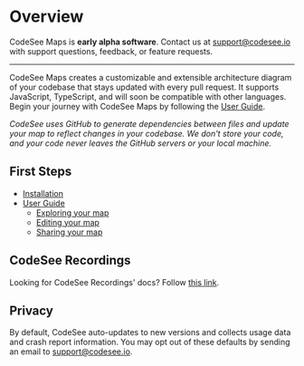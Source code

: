 # Overview

CodeSee Maps is **early alpha software**. Contact us at [support@codesee.io](mailto:support@codesee.io) with support questions, feedback, or feature requests.

---

CodeSee Maps creates a customizable and extensible architecture diagram of your codebase that stays updated with every pull request. It supports JavaScript, TypeScript, and will soon be compatible with other languages. Begin your journey with CodeSee Maps by following the [User Guide](./installation/).

_CodeSee uses GitHub to generate dependencies between files and update your map to reflect changes in your codebase. We don't store your code, and your code never leaves the GitHub servers or your local machine._

<!-- CodeSee Maps in Action
[slider to highlight 3-4 features] -->

## First Steps

* [Installation](./installation/) 
* [User Guide](./guide/)
    * [Exploring your map](./guide/#exploring-your-map)
    * [Editing your map](./guide/#editing-your-map)
    * [Sharing your map](./guide/#sharing-your-map)
<!-- TODO: Make different -->
<!-- * Accessibility
* Keyboard Shortcut Reference Sheet -->
<!-- * Community Maps -->

## CodeSee Recordings

Looking for CodeSee Recordings' docs? Follow [this link](https://docs.codesee.io/projects/recordings/en/latest/).


## Privacy 

By default, CodeSee auto-updates to new versions and collects usage data and crash report information. You may opt out of these defaults by sending an email to [support@codesee.io](mailto:support@codesee.io).
